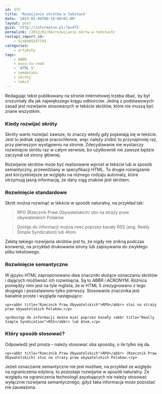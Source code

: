 ```yaml
---
id: 475
title: 'Rozwijanie skrótów w tekstach'
date: '2013-01-04T09:10:00+01:00'
layout: post
guid: 'http://informaton.pl/?p=475'
permalink: /2013/01/04/rozwijanie-skrtw-w-tekstach/
restapi_import_id:
    - 5ca8405547793
categories:
    - artykuły
tags:
    - ABBR
    - easy-to-read
    - 'HTML 5'
    - semantyka
    - skróty
    - tekst
---
```


Redagując tekst publikowany na stronie internetowej trzeba dbać, by był zrozumiały dla jak największego kręgu odbiorców. Jedną z podstawowych zasad jest rozwijanie stosowanych w tekście skrótów, które nie muszą być znane wszystkim.

### Kiedy rozwijać skróty

Skróty warto rozwijać zawsze, to znaczy wtedy gdy pojawiają się w tekście. Jest to jednak zajęcie pracochłonne, więc należy zrobić to przynajmniej raz, przy pierwszym wystąpieniu na stronie. Zdecydowanie nie wystarczy rozwinięcie skrótu raz w całym serwisie, bo użytkownik nie zawsze będzie zaczynał od strony głównej.

Rozwijanie skrótów może być realizowane wprost w tekście lub w sposób semantyczny, przewidziany w specyfikacji HTML. To drugie rozwiązanie jest korzystniejsze ze względu na różnego rodzaju automaty, które otrzymują jasną informację, że dany ciąg znaków jest skrótem.

### Rozwinięcie standardowe

Skrót można rozwinąć w tekście w sposób naturalny, na przykład tak:

> RPO (Rzecznik Praw Obywatelskich) stoi na straży praw obywatelskich Polaków.

> Dostęp do informacji można mieć poprzez kanały RSS (ang. Really Simple Syndication) lub Atom.

Zaletą takiego rozwijania skrótów jest to, że nigdy nie znikną podczas konwersji, na przykład drukowania strony lub zapisywania do zwykłego pliku tekstowego.

### Rozwinięcie semantyczne

W języku HTML zaproponowano dwa znaczniki służące oznaczaniu skrótów i dających możliwość ich rozwinięcia. Są to ABBR i ACRONYM. Różnica pomiędzy nimi jest na tyle mglista, że w HTML 5 zrezygnowano z tego drugiego i pozostawiono tylko pierwszy. Stosowanie znacznika jest banalnie proste i wygląda następująco:

```
<p><abbr title="Rzecznik Praw Obywatelskich">RPO</abbr> stoi na straży praw obywatelskich Polaków.</p>

<p>Dostęp do informacji można mieć poprzez kanały <abbr title="Really Simple Syndication">RSS</abbr> lub Atom.</p>
```

### Który sposób stosować?

Odpowiedź jest prosta – należy stosować oba sposoby, o ile tylko się da.

```
<p><abbr title="Rzecznik Praw Obywatelskich">RPO</abbr> (Rzecznik Praw Obywatelskich) stoi na straży praw obywatelskich Polaków.</p>
```

Jeżeli oznaczanie semantyczne nie jest możliwe, na przykład ze względu na ograniczenia edytora, to pozostaje rozwijanie w sposób naturalny. Ze względu na ograniczenia technologii asystujących nie należy stosować wyłącznie rozwijania semantycznego, gdyż taka informacja może pozostać nie zauważona.